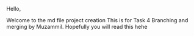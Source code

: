 Hello, 

Welcome to the md file project creation
This is for Task 4 Branching and merging 
by Muzammil. 
Hopefully you will read this hehe